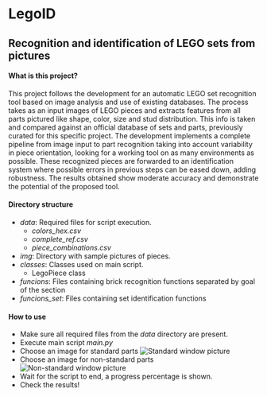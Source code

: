 # LegoID
## Recognition and identification of LEGO sets from pictures

#### What is this project?
This project follows the development for an automatic LEGO set recognition tool based on image analysis and use of existing databases. The process takes as an input images of LEGO pieces and extracts features from all parts pictured like shape, color, size and stud distribution. This info is taken and compared against  an official database of sets and parts, previously curated for this specific project. The development implements a complete pipeline from image input to part recognition taking into account variability in piece orientation, looking for a working tool on as many environments as possible. These recognized pieces are forwarded to an identification system where possible errors in previous steps can be eased down, adding robustness. The results obtained show moderate accuracy and demonstrate the potential of the proposed tool.

#### Directory structure
* _data_: Required files for script execution.
  * _colors_hex.csv_
  * _complete_ref.csv_
  * _piece_combinations.csv_
* _img_: Directory with sample pictures of pieces.
* _classes_: Classes used on main script.
  * LegoPiece class 
* _funcions_: Files containing brick recognition functions separated by goal of the section
* _funcions_set_: Files containing set identification functions

#### How to use
* Make sure all required files from the _data_ directory are present.
* Execute main script _main.py_
* Choose an image for standard parts
![Standard window picture](https://i.imgur.com/r99NQEh.png)
* Choose an image for non-standard parts
![Non-standard window picture](https://i.imgur.com/LuznIaJ.png)
* Wait for the script to end, a progress percentage is shown.
* Check the results!
